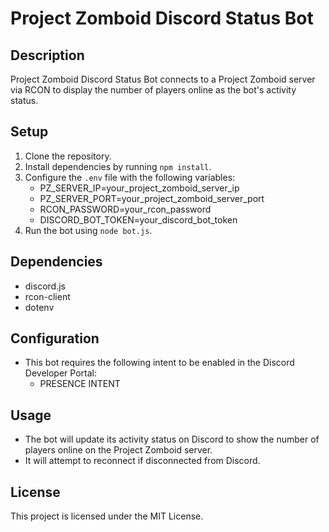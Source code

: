 # Project Zomboid Discord Status Bot

## Description
Project Zomboid Discord Status Bot connects to a Project Zomboid server via RCON to display the number of players online as the bot's activity status.

## Setup
1. Clone the repository.
2. Install dependencies by running `npm install`.
3. Configure the `.env` file with the following variables:
   - PZ_SERVER_IP=your_project_zomboid_server_ip
   - PZ_SERVER_PORT=your_project_zomboid_server_port
   - RCON_PASSWORD=your_rcon_password
   - DISCORD_BOT_TOKEN=your_discord_bot_token
4. Run the bot using `node bot.js`.

## Dependencies
- discord.js
- rcon-client
- dotenv

## Configuration
- This bot requires the following intent to be enabled in the Discord Developer Portal:
  - PRESENCE INTENT

## Usage
- The bot will update its activity status on Discord to show the number of players online on the Project Zomboid server.
- It will attempt to reconnect if disconnected from Discord.

## License
This project is licensed under the MIT License.